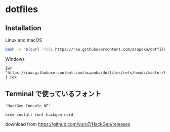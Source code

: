 # dotfiles

## Installation

Linux and macOS

```bash
bash -c "$(curl -fsSL https://raw.githubusercontent.com/asapoka/dotfiles/master/install.bash)"
```

Windows

```pwsh
iwr "https://raw.githubusercontent.com/asapoka/dotfiles/refs/heads/master/PowerShell/install.ps1" | iex
```

## Terminal で使っているフォント

```font
'HackGen Console NF'
```

```
brew install font-hackgen-nerd
```

download from
<https://github.com/yuru7/HackGen/releases>
